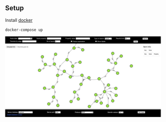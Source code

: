 ## Setup

Install [docker](https://docs.docker.com/get-docker/)

```
docker-compose up
```

![Demo graph](./demo.png "Demo graph")
